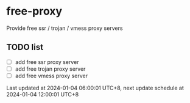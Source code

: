 
# free-proxy
Provide free ssr / trojan / vmess proxy servers


## TODO list
- [ ] add free ssr proxy server
- [ ] add free trojan proxy server
- [ ] add free vmess proxy server

Last updated at 2024-01-04 06:00:01 UTC+8, next update schedule at 2024-01-04 12:00:01 UTC+8

